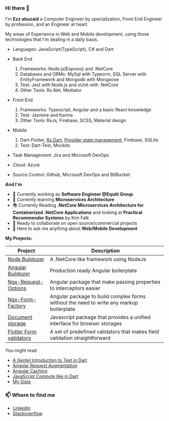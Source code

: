 ### Hi there 👋

I'm **Ezz abuzaid** a Computer Engineer by specialization, Front End Engineer by profession, and an Engineer at heart.

My areas of Experience in Web and Mobile development, using those technologies that I'm dealing in a daily basis.

* Languages: JavaScript(TypeScript), C# and Dart
* Back End
  1. Frameworks: Node.js(Express) and .NetCore
  2. Databases and ORMs: MySql with Typeorm, SQL Server with EntityFramework and Mongodb with Mongoose
  3. Test: Jest with Node.js and xUnit with .NetCore
  4. Other Tools: Rx.Net, Mediator
* Front End
  1. Frameworks: Typescript, Angular and a basic React knowledge
  2. Test: Jasmine and Karma 
  2. Other Tools: RxJs, Firebase, SCSS, Material design
* Mobile
  1. Dart-Flutter, [Rx.Dart](https://pub.dev/packages/rxdart), [Provider state management](https://pub.dev/packages/provider), Firebase, SQLite
  3. Test: Dart-Test, Mockito
  
* Task Management: Jira and Microsoft DevOps
* Cloud: Azure
* Source Control: Github, Microsoft DevOps and BitBucket 

**And I'm**

- 🔭 Currently working as **Software Engineer @Equiti Group**
- 🌱 Currently learning **Microservices Architecture**
- 📚 Currently Reading **.NetCore Microservices Architecture for Containerized .NetCore Applications** and looking at **Practical Recommender Systems** by Kim Falk
- 👯 Ready to collaborate on open source/commercial projects
- 💬 Here to ask me anything about **Web/Mobile Development**


<summary><b> My Projects: </b></summary>
<table>
  <thead>
    <tr>
      <th>Project</th>
      <th>Description</th>
    </tr>
  </thead>
  <tbody>
    <tr>
      <td><a href='https://github.com/ezzabuzaid/node-buildozer'>Node Buildozer</a></td>
      <td>A .NetCore like framework using NodeJs</td>
    </tr>
    <tr>
      <td><a href='https://github.com/ezzabuzaid/angular-buildozer'>Angular Buildozer</a></td>
      <td>Production ready Angular boilerplate</td>
    </tr>
    <tr>
      <td><a href='https://github.com/ezzabuzaid/ngx-request-options'>Ngx-Request-Options</a></td>
      <td>Angular package that make passing properties to interceptors easier</td>
    </tr>
    <tr>
      <td><a href='https://github.com/ezzabuzaid/ngx-form-factory'>Ngx-Form-Factory</a></td>
      <td>Angular package to build complex forms without the need to write any markup boilerplate</td>
    </tr>
    <tr>
      <td><a href='https://github.com/ezzabuzaid/document-storage'>Document storage</a></td>
      <td>Javascript package that provides a unified interface for browser storages</td>
    </tr>
    <tr>
      <td><a href='https://github.com/ezzabuzaid/form-validators'>Flutter Form validators</a></td>
      <td>A set of predefined validators that makes field validation straightforward</td>
    </tr>
  </tbody>
</table>


You might read
* [A Gentel Introduction to Test in Dart](https://github.com/ezzabuzaid/Flutter-Dart-Test-Session/blob/main/test_session.pdf)
* [Angular Request Augmentation](https://dev.to/ezzabuzaid/angular-request-augmentation-2nd3)
* [Angular Caching](https://dev.to/ezzabuzaid/angular-api-caching-2p12)
* [JavaScript Compute like in Dart](https://dev.to/ezzabuzaid/javascript-dart-compute-2k2f)
* [My Gists](https://gist.github.com/ezzabuzaid)

### 📫 Where to find me
- [LinkedIn](https://www.linkedin.com/in/ezzabuzaid/) 
- [Stackoverflow](https://stackoverflow.com/story/ezzabuzaid) 
